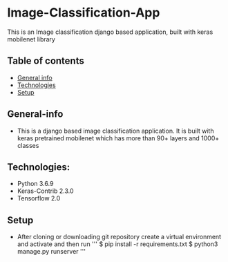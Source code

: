 # Image-Classification-App

This is an Image classification django based application, built with keras mobilenet library

## Table of contents
* [General info](#general-info)
* [Technologies](#technologies)
* [Setup](#setup)

## General-info
* This is a django based image classification application. It is built with keras pretrained mobilenet which has more than 90+ layers and 1000+ classes


## Technologies:
* Python 3.6.9
* Keras-Contrib 2.3.0
* Tensorflow 2.0

## Setup
* After cloning or downloading git repository create a virtual environment and activate and then run
'''
$ pip install -r requirements.txt
$ python3 manage.py runserver
'''
